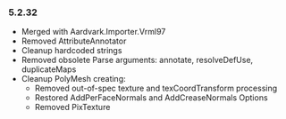 ### 5.2.32
- Merged with Aardvark.Importer.Vrml97
- Removed AttributeAnnotator
- Cleanup hardcoded strings
- Removed obsolete Parse arguments: annotate, resolveDefUse, duplicateMaps
- Cleanup PolyMesh creating:
    * Removed out-of-spec texture and texCoordTransform processing
    * Restored AddPerFaceNormals and AddCreaseNormals Options
    * Removed PixTexture
